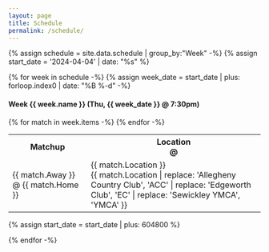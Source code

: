 ```yaml
---
layout: page
title: Schedule
permalink: /schedule/
---
```


{% assign schedule = site.data.schedule | group_by:"Week" -%}
{% assign start_date = '2024-04-04' | date: "%s" %}

{% for week in schedule -%}
{% assign week_date = start_date | plus: forloop.index0 | date: "%B %-d" -%}
#### Week {{ week.name }} (Thu, {{ week_date }} @ 7:30pm)

<table class="schedule">
    <tr>
        <th>Matchup</th>
        <th class="location">
            <div class="desktop">Location</div>
            <div class="mobile">@</div>
        </th>
    </tr>
{% for match in week.items -%}
    <tr>
        <td>{{ match.Away }} @ {{ match.Home }}</td>
        <td class="location">
            <div class="desktop">{{ match.Location }}</div>
            <div class="mobile">{{ match.Location | replace: 'Allegheny Country Club', 'ACC' | replace: 'Edgeworth Club', 'EC' | replace: 'Sewickley YMCA', 'YMCA' }}</div>
        </td>
    </tr>
{% endfor -%}
</table>
{% assign start_date = start_date | plus: 604800 %}

{% endfor -%}
